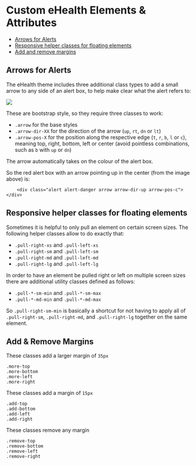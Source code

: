 # Custom eHealth Elements & Attributes

- [Arrows for Alerts](#arrows-for-alerts)
- [Responsive helper classes for floating elements](#responsive-helper-classes-for-floating-elements)
- [Add and remove margins](#add-and-remove-margins)

## Arrows for Alerts

The eHealth theme includes three additional class types to add a small arrow to any side of an alert box, to help make clear what the alert refers to:

![](screenshots/alert-arrow.png)

These are bootstrap style, so they require three classes to work:

  - `.arrow` for the base styles
  - `.arrow-dir-XX` for the direction of the arrow (`up`, `rt`, `dn` or `lt`)
  - `.arrow-pos-X` for the position along the respective edge (`t`, `r`, `b`, `l` or `c`), meaning top, right, bottom, left or center (avoid pointless combinations, such as `b` with `up` or `dn`)

The arrow automatically takes on the colour of the alert box.

So the red alert box with an arrow pointing up in the center (from the image above) is:

````
    <div class="alert alert-danger arrow arrow-dir-up arrow-pos-c"></div>
````

## Responsive helper classes for floating elements

Sometimes it is helpful to only pull an element on certain screen sizes. The
following helper classes allow to do exactly that:

  - `.pull-right-xs` and `.pull-left-xs`
  - `.pull-right-sm` and `.pull-left-sm`
  - `.pull-right-md` and `.pull-left-md`
  - `.pull-right-lg` and `.pull-left-lg`

In order to have an element be pulled right or left on multiple screen sizes
there are additional utility classes defined as follows:

  - `.pull-*-sm-min` and `.pull-*-sm-max`
  - `.pull-*-md-min` and `.pull-*-md-max`

So `.pull-right-sm-min` is basically a shortcut for not having to apply all of
`.pull-right-sm`, `.pull-right-md`, and `.pull-right-lg` together on the same
element.


## Add & Remove Margins

These classes add a larger margin of `35px`

```
.more-top
.more-bottom
.more-left
.more-right
```

These classes add a margin of `15px`

```
.add-top
.add-bottom
.add-left
.add-right
```

These classes remove any margin

```
.remove-top
.remove-bottom
.remove-left 
.remove-right
```

